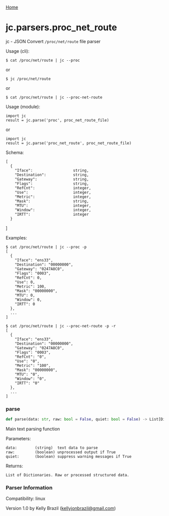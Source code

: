 [Home](https://kellyjonbrazil.github.io/jc/)
<a id="jc.parsers.proc_net_route"></a>

# jc.parsers.proc\_net\_route

jc - JSON Convert `/proc/net/route` file parser

Usage (cli):

    $ cat /proc/net/route | jc --proc

or

    $ jc /proc/net/route

or

    $ cat /proc/net/route | jc --proc-net-route

Usage (module):

    import jc
    result = jc.parse('proc', proc_net_route_file)

or

    import jc
    result = jc.parse('proc_net_route', proc_net_route_file)

Schema:

    [
      {
        "Iface":                  string,
        "Destination":            string,
        "Gateway":                string,
        "Flags":                  string,
        "RefCnt":                 integer,
        "Use":                    integer,
        "Metric":                 integer,
        "Mask":                   string,
        "MTU":                    integer,
        "Window":                 integer,
        "IRTT":                   integer
      }
  ]

Examples:

    $ cat /proc/net/route | jc --proc -p
    [
      {
        "Iface": "ens33",
        "Destination": "00000000",
        "Gateway": "0247A8C0",
        "Flags": "0003",
        "RefCnt": 0,
        "Use": 0,
        "Metric": 100,
        "Mask": "00000000",
        "MTU": 0,
        "Window": 0,
        "IRTT": 0
      },
      ...
    ]

    $ cat /proc/net/route | jc --proc-net-route -p -r
    [
      {
        "Iface": "ens33",
        "Destination": "00000000",
        "Gateway": "0247A8C0",
        "Flags": "0003",
        "RefCnt": "0",
        "Use": "0",
        "Metric": "100",
        "Mask": "00000000",
        "MTU": "0",
        "Window": "0",
        "IRTT": "0"
      },
      ...
    ]

<a id="jc.parsers.proc_net_route.parse"></a>

### parse

```python
def parse(data: str, raw: bool = False, quiet: bool = False) -> List[Dict]
```

Main text parsing function

Parameters:

    data:        (string)  text data to parse
    raw:         (boolean) unprocessed output if True
    quiet:       (boolean) suppress warning messages if True

Returns:

    List of Dictionaries. Raw or processed structured data.

### Parser Information
Compatibility:  linux

Version 1.0 by Kelly Brazil (kellyjonbrazil@gmail.com)
